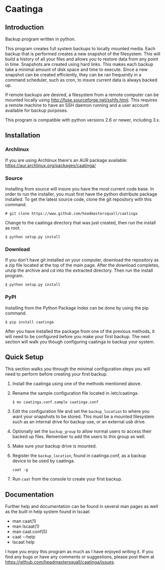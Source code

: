 Caatinga
========

## Introduction
Backup program written in python.

This program creates full system backups to locally mounted media.  Each backup
that is performed creates a new snapshot of the filesystem.  This will build a
history of all your files and allows you to restore data from any point in
time.  Snapshots are created using hard links.  This makes each backup take a
minimal amount of disk space and time to execute.  Since a new snapshot can be
created efficiently, they can be ran frequently in a command scheduler, such as
cron, to insure current data is always backed up.

If remote backups are desired, a filesystem from a remote computer can be
mounted locally using http://fuse.sourceforge.net/sshfs.html.  This requires
a remote machine to have an SSH daemon running and a user account available for
backup purposes.

This program is compatible with python versions 2.6 or newer, including 3.x.


## Installation


### Archlinux
If you are using Archlinux there's an AUR package available:
https://aur.archlinux.org/packages/caatinga/


### Source
Installing from source will insure you have the most current code base.  In order
to run the installer, you must first have the python distribute package installed.
To get the latest source code, clone the git repository with this command.

`# git clone https://www.github.com/headmastersquall/caatinga`

Change to the caatinga directory that was just created, then run the install as
root.

`$ python setup.py install`


### Download
If you don't have git installed on your computer, download the repository as a
zip file located at the top of the main page.  After the download completes,
unzip the archive and cd into the extracted directory.  Then run the install
program.

`$ python setup.py install`


### PyPI

Installing from the Python Package Index can be done by using the pip command.

`$ pip install caatinga`


After you have installed the package from one of the previous methods, it will
need to be configured before you make your first backup.  The next section will
walk you though configuring caatinga to backup your system.


## Quick Setup
This section walks you through the minimal configuration steps you will need to
perform before creating your first backup.

  1.  Install the caatinga using one of the methods mentioned above.

  2.  Rename the sample configuration file located in /etc/caatinga.

      `$ mv caatinga.conf.sample caatinga.conf`

  3.  Edit the configuration file and set the `backup_location` to where you
      want your snapshots to be stored.  This must be a mounted filesystem such
      as an internal drive for backup use, or an external usb drive.

  4.  Optionally set the `backup_group` to allow normal users to access their
      backed up files.  Remember to add the users to this group as well.

  5.  Make sure your backup drive is mounted.

  6.  Register the `backup_location`, found in caatinga.conf, as a backup device to
      be used by caatinga.

      `caat -g`

  7.  Run `caat` from the console to create your first backup.


## Documentation
Further help and documentation can be found in several man pages as well as the
built in help system found in lscaat:

  * man caat(1)
  * man lscaat(1)
  * man caat.conf(5)
  * caat --help
  * lscaat help


I hope you enjoy this program as much as I have enjoyed writing it.
If you find any bugs or have any comments or suggestions, please post them at
https://github.com/headmastersquall/caatinga/issues.
